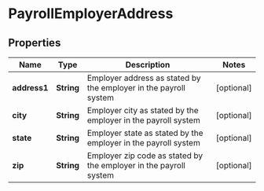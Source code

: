 

# PayrollEmployerAddress


## Properties

| Name | Type | Description | Notes |
|------------ | ------------- | ------------- | -------------|
|**address1** | **String** | Employer address as stated by the employer in the payroll system |  [optional] |
|**city** | **String** | Employer city as stated by the employer in the payroll system |  [optional] |
|**state** | **String** | Employer state as stated by the employer in the payroll system |  [optional] |
|**zip** | **String** | Employer zip code as stated by the employer in the payroll system |  [optional] |



